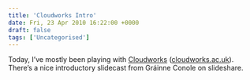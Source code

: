 ```yaml
---
title: 'Cloudworks Intro'
date: Fri, 23 Apr 2010 16:22:00 +0000
draft: false
tags: ['Uncategorised']
---
```


Today, I’ve mostly been playing with [Cloudworks](http://cloudworks.ac.uk) ([cloudworks.ac.uk](http://cloudworks.ac.uk)). There’s a nice introductory slidecast from Gráinne Conole on slideshare.